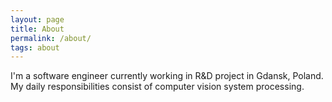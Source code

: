 ```yaml
---
layout: page
title: About
permalink: /about/
tags: about
---
```


I'm a software engineer currently working in R&D project in Gdansk, Poland.
My daily responsibilities consist of computer vision system processing.
